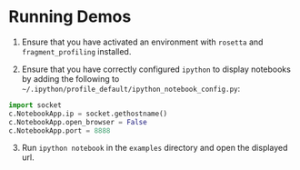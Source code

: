 # Running Demos

1) Ensure that you have activated an environment with `rosetta` and `fragment_profiling` installed.

2) Ensure that you have correctly configured `ipython` to display notebooks by adding the following to `~/.ipython/profile_default/ipython_notebook_config.py`:

````python
import socket
c.NotebookApp.ip = socket.gethostname()
c.NotebookApp.open_browser = False
c.NotebookApp.port = 8888
````

3) Run `ipython notebook` in the `examples` directory and open the displayed url.
